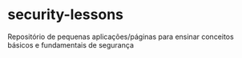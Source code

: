 # security-lessons
Repositório de pequenas aplicações/páginas para ensinar conceitos básicos e fundamentais de segurança
